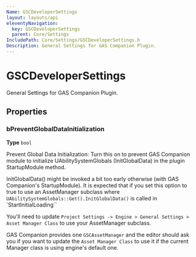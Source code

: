 ```yaml
---
Name: GSCDeveloperSettings
layout: layouts/api
eleventyNavigation:
  key: GSCDeveloperSettings
  parent: Core/Settings
IncludePath: Core/Settings/GSCDeveloperSettings.h
Description: General Settings for GAS Companion Plugin.
---
```



# GSCDeveloperSettings

General Settings for GAS Companion Plugin.

## Properties

### bPreventGlobalDataInitialization

**Type** `bool`

Prevent Global Data Initialization:
Turn this on to prevent GAS Companion module to initialize UAbilitySystemGlobals (InitGlobalData) in the plugin StartupModule method.

InitGlobalData() might be invoked a bit too early otherwise (with GAS Companion's StartupModule). It is expected that if you set this option to true to use
an AssetManager subclass where `UAbilitySystemGlobals::Get().InitGlobalData()` is called in \`StartInitialLoading\`\`

You'll need to update `Project Settings -> Engine > General Settings > Asset Manager Class` to use your AssetManager subclass.

GAS Companion provides one `GSCAssetManager` and the editor should ask you if you want to update the `Asset Manager Class` to use it if the current Manager class
is using engine's default one.
    
